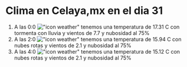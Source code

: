 # Clima en Celaya,mx en el dia 31

1. A las 0:0 !["icon weather"](http://openweathermap.org/img/w/11n.png) tenemos una temperatura de 17.31 C con tormenta con lluvia y  vientos de 7.7 y nubosidad al 75%
1. A las 2:0 !["icon weather"](http://openweathermap.org/img/w/04n.png) tenemos una temperatura de 15.94 C con nubes rotas y  vientos de 2.1 y nubosidad al 75%
1. A las 4:0 !["icon weather"](http://openweathermap.org/img/w/04n.png) tenemos una temperatura de 15.12 C con nubes rotas y  vientos de 2.1 y nubosidad al 75%
